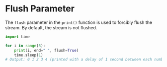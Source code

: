 # Flush Parameter

The `flush` parameter in the `print()` function is used to forcibly flush the stream. By default, the stream is not flushed.

```python
import time

for i in range(5):
    print(i, end=" ", flush=True)
    time.sleep(1)
# Output: 0 1 2 3 4 (printed with a delay of 1 second between each number)
```